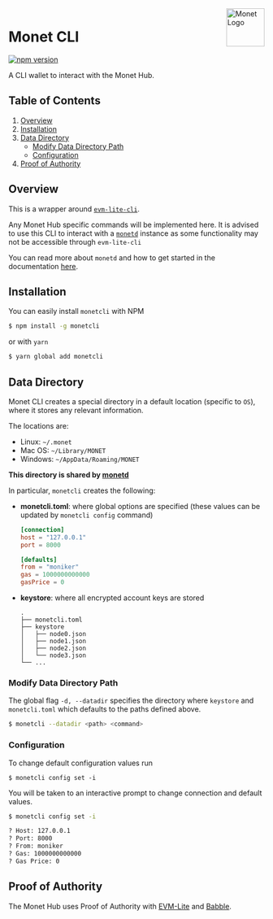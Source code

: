 <img width="75px" height="75px" align="right" alt="Monet Logo" src="https://github.com/mosaicnetworks/monetd/raw/master/docs/_static/monet_logo.png" title="Monet CLI"/>

# Monet CLI

[![npm version](https://badge.fury.io/js/monetcli.svg)](https://badge.fury.io/js/monetcli)

A CLI wallet to interact with the Monet Hub.

## Table of Contents

1. [Overview](#overview)
2. [Installation](#installation)
3. [Data Directory](#data-directory)
    - [Modify Data Directory Path](#modify-data-directory-path)
    - [Configuration](#Configuration)
4. [Proof of Authority](#proof-of-authority)

## Overview

This is a wrapper around [`evm-lite-cli`](https://github.com/mosaicnetworks/evm-lite-cli).

Any Monet Hub specific commands will be implemented here. It is advised to use this CLI to interact with a [`monetd`](https://github.com/mosaicnetworks/monetd) instance as some functionality may not be accessible through `evm-lite-cli`

You can read more about `monetd` and how to get started in the documentation [here](https://monetd.readthedocs.io/en/latest/index.html).

## Installation

You can easily install `monetcli` with NPM

```bash
$ npm install -g monetcli
```

or with `yarn`

```bash
$ yarn global add monetcli
```

## Data Directory

Monet CLI creates a special directory in a default location (specific to `OS`), where it stores any relevant information.

The locations are:

-   Linux: `~/.monet`
-   Mac OS: `~/Library/MONET`
-   Windows: `~/AppData/Roaming/MONET`

**This directory is shared by [monetd](https://github.com/mosaicnetworks/monetd)**

In particular, `monetcli` creates the following:

-   **monetcli.toml**: where global options are specified (these values can be
    updated by `monetcli config` command)

    ```toml
    [connection]
    host = "127.0.0.1"
    port = 8000

    [defaults]
    from = "moniker"
    gas = 1000000000000
    gasPrice = 0
    ```

-   **keystore**: where all encrypted account keys are stored
    ```console
    .
    ├── monetcli.toml
    ├── keystore
    │   ├── node0.json
    │   ├── node1.json
    │   ├── node2.json
    │   └── node3.json
    └── ...
    ```

### Modify Data Directory Path

The global flag `-d, --datadir` specifies the directory where `keystore` and `monetcli.toml` which defaults to the paths defined above.

```bash
$ monetcli --datadir <path> <command>
```

### Configuration

To change default configuration values run

```
$ monetcli config set -i
```

You will be taken to an interactive prompt to change connection and default values.

```bash
$ monetcli config set -i

? Host: 127.0.0.1
? Port: 8000
? From: moniker
? Gas: 1000000000000
? Gas Price: 0
```

## Proof of Authority

The Monet Hub uses Proof of Authority with [EVM-Lite](https://github.com/mosaicnetworks/evm-lite) and [Babble](https://github.com/mosaicnetworks/babble).
